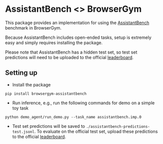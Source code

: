 # AssistantBench <> BrowserGym

This package provides an implementation for using the [AssistantBench](https://assistantbench.github.io/) benchmark in BrowserGym.

Because AssistantBench includes open-ended tasks, setup is extremely easy and simply requires installing the package.

Please note that AssistantBench has a hidden test set, so test set predictions will need to be uploaded to the official [leaderboard](https://huggingface.co/spaces/AssistantBench/leaderboard).

## Setting up

- Install the package
```
pip install browsergym-assistantbench
```

- Run inference, e.g., run the following commands for demo on a simple toy task
```
python demo_agent/run_demo.py --task_name assistantbench.imp.0
```

- Test set predictions will be saved to `./assistantbench-predictions-test.jsonl`. To evaluate on the official test set, upload these predictions to the official [leaderboard](https://huggingface.co/spaces/AssistantBench/leaderboard).
